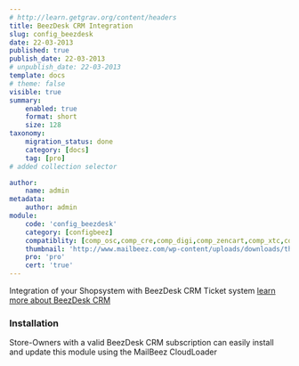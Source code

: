 ```yaml
---
# http://learn.getgrav.org/content/headers
title: BeezDesk CRM Integration
slug: config_beezdesk
date: 22-03-2013
published: true
publish_date: 22-03-2013
# unpublish_date: 22-03-2013
template: docs
# theme: false
visible: true
summary:
    enabled: true
    format: short
    size: 128
taxonomy:
    migration_status: done
    category: [docs]
    tag: [pro]
# added collection selector

author:
    name: admin
metadata:
    author: admin
module:
    code: 'config_beezdesk'
    category: [configbeez]
    compatiblity: [comp_osc,comp_cre,comp_digi,comp_zencart,comp_xtc,comp_gambio]
    thumbnail: 'http://www.mailbeez.com/wp-content/uploads/downloads/thumbnails/2014/04/icon_32.png'
    pro: 'pro'
    cert: 'true'    
---
```


Integration of your Shopsystem with BeezDesk CRM Ticket system
[learn more about BeezDesk CRM](http://www.beezdesk.com)



### Installation

Store-Owners with a valid BeezDesk CRM subscription can easily install and update this module using the MailBeez CloudLoader
